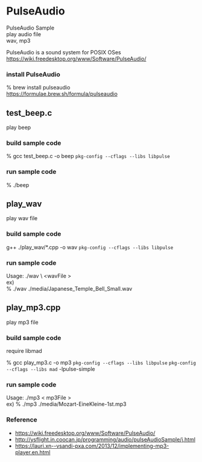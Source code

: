 PulseAudio
===============

PulseAudio Sample <br/>
play audio file <br/>
wav, mp3 <br/>

PulseAudio is a sound system for POSIX OSes <br/>
https://wiki.freedesktop.org/www/Software/PulseAudio/ <br/>

### install PulseAudio
% brew install pulseaudio <br/>
https://formulae.brew.sh/formula/pulseaudio <br/>

## test_beep.c <br/>
play beep <br/>

### build sample code 
% gcc test_beep.c -o beep `pkg-config --cflags --libs libpulse` <br/>

### run sample code 
% ./beep  <br/>

## play_wav <br/>
play wav file <br/>

### build sample code 
 g++ ./play_wav/*.cpp -o wav `pkg-config --cflags --libs libpulse`

### run sample code 
Usage: ./wav \ <wavFile \> <br/> 
ex) <br/>
% ./wav ./media/Japanese_Temple_Bell_Small.wav <br/>

## play_mp3.cpp <br/>
play mp3 file <br/>

### build sample code 
require libmad <br/>

% gcc play_mp3.c -o mp3 `pkg-config --cflags --libs libpulse` `pkg-config --cflags --libs mad` -lpulse-simple  <br/>

### run sample code 
Usage: ./mp3 \< mp3File \> <br/>
ex)
% ./mp3 ./media/Mozart-EineKleine-1st.mp3 <br/>

### Reference <br/>
- https://wiki.freedesktop.org/www/Software/PulseAudio/
- http://ysflight.in.coocan.jp/programming/audio/pulseAudioSample/j.html
- https://lauri.xn--vsandi-pxa.com/2013/12/implementing-mp3-player.en.html


